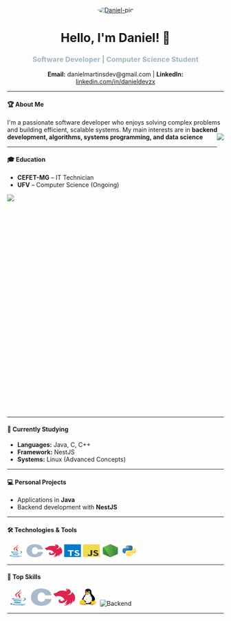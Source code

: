 <div align="center">
  <a href="https://github.com/danieldevzx">
    <img style="border-radius: 50%;" alt="Daniel-pic" height="150" src="https://user-images.githubusercontent.com/86479460/222490024-992c8c39-4986-45fc-85e5-6c45ccd80e81.png">
  </a>
  <h1>Hello, I'm Daniel! 👋</h1>
  <h3 style="color:#A3B4BF;">Software Developer | Computer Science Student</h3>
</div>

<!-- Seção de Contato -->
<div align="center" style="margin-top: 10px;">
  <p><strong>Email:</strong> danielmartinsdev@gmail.com | <strong>LinkedIn:</strong> <a href="https://www.linkedin.com/in/danieldevzx/" target="_blank">linkedin.com/in/danieldevzx</a></p>
</div>

---

#### 🏆 About Me
I'm a passionate software developer who enjoys solving complex problems and building efficient, scalable systems. My main interests are in **backend development, algorithms, systems programming, and data science**
<img align="right" height="100" src="https://user-images.githubusercontent.com/74038190/235223585-049a7ac0-b529-416d-b504-ed24aea7d99b.gif"></img>

---

#### 🎓 Education
- **CEFET-MG** – IT Technician
- **UFV** – Computer Science (Ongoing)

<div style="display: inline-block;">
  <img height="500" align="right" src="https://github.com/user-attachments/assets/9cce5be3-2a8b-4d31-b96d-bb36eea940f1"></img>
</div>

---

#### 🌱 Currently Studying
- **Languages:** Java, C, C++
- **Framework:** NestJS
- **Systems:** Linux (Advanced Concepts)

---


#### 💻 Personal Projects
- Applications in **Java**
- Backend development with **NestJS**

---


#### 🛠 Technologies & Tools
<div style="display: inline-block;">
  <img alt="Java" height="30" width="40" src="https://raw.githubusercontent.com/devicons/devicon/master/icons/java/java-original.svg" title="Java">
  <img alt="C" height="30" width="40" src="https://raw.githubusercontent.com/devicons/devicon/master/icons/c/c-original.svg" title="C">
  <img alt="NestJS" height="30" width="40" src="https://github.com/devicons/devicon/blob/master/icons/nestjs/nestjs-original.svg" title="NestJS">
  <img alt="TypeScript" height="30" width="40" src="https://raw.githubusercontent.com/devicons/devicon/master/icons/typescript/typescript-original.svg" title="TypeScript">
  <img alt="JavaScript" height="30" width="40" src="https://raw.githubusercontent.com/devicons/devicon/master/icons/javascript/javascript-original.svg" title="JavaScript">
  <img alt="NodeJS" height="30" width="40" src="https://raw.githubusercontent.com/devicons/devicon/master/icons/nodejs/nodejs-original.svg" title="NodeJS">
  <img alt="Python" height="30" width="40" src="https://raw.githubusercontent.com/devicons/devicon/master/icons/python/python-original.svg" title="Python">
</div>

---


#### 💪 Top Skills
<div style="display: inline-block;">
  <img alt="Java" height="40" width="50" src="https://raw.githubusercontent.com/devicons/devicon/master/icons/java/java-original.svg" title="Java">
  <img alt="C" height="40" width="50" src="https://raw.githubusercontent.com/devicons/devicon/master/icons/c/c-original.svg" title="C">
  <img alt="NestJS" height="40" width="50" src="https://github.com/devicons/devicon/blob/master/icons/nestjs/nestjs-original.svg" title="NestJS">
  <img alt="Linux" height="40" width="50" src="https://github.com/devicons/devicon/blob/master/icons/linux/linux-original.svg" title="Linux">
  <img alt="Backend" height="40" width="50" src="https://img.icons8.com/color/48/000000/api.png" title="Backend Development">
</div>

--- 
